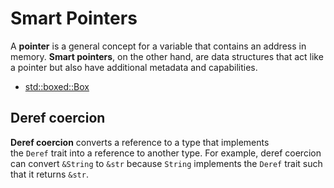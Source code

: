 # Smart Pointers
A **pointer** is a general concept for a variable that contains an address in memory. **Smart pointers**, on the other hand, are data structures that act like a pointer but also have additional metadata and capabilities.

- [std::boxed::Box](https://doc.rust-lang.org/std/boxed/)

## Deref coercion
**Deref coercion** converts a reference to a type that implements the `Deref` trait into a reference to another type. For example, deref coercion can convert `&String` to `&str` because `String` implements the `Deref` trait such that it returns `&str`.